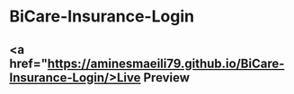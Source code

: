 # BiCare-Insurance-Login

## <a href="https://aminesmaeili79.github.io/BiCare-Insurance-Login/>Live Preview</a>
